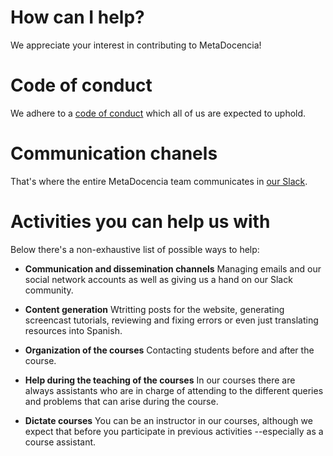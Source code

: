 # How can I help?

We appreciate your interest in contributing to MetaDocencia!

# Code of conduct

We adhere to a [code of conduct](CODE-OF-CONDUCT.md) which all of us are expected to uphold. 

# Communication chanels

That's where the entire MetaDocencia team communicates in [our Slack](https://join.slack.com/t/metadocencia/shared_invite/zt-cq1hleoz-Ij2AgXKJBjg03sRuoxLhjg). 

# Activities you can help us with

Below there's a non-exhaustive list of possible ways to help:

- **Communication and dissemination channels**
	Managing emails and our social network accounts as well as giving us a hand on our Slack community.

- **Content generation**
	Wtritting posts for the website, generating screencast tutorials, reviewing and fixing errors or even just translating resources into Spanish.

- **Organization of the courses**
	Contacting students before and after the course.

- **Help during the teaching of the courses**
	In our courses there are always assistants who are in charge of attending to the different queries and problems that can arise during the course. 

- **Dictate courses**
	You can be an instructor in our courses, although we expect that before you participate in previous activities --especially as a course assistant.

